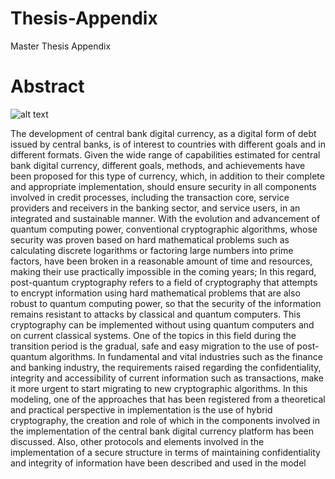 # Thesis-Appendix
Master Thesis Appendix

# Abstract

![alt text](Draft_Model-Desc_Diagram.png "Draft_Model-Desc_Diagram")

The development of central bank digital currency, as a digital form of debt issued by central banks, is of interest to countries with different goals and in different formats. Given the wide range of capabilities estimated for central bank digital currency, different goals, methods, and achievements have been proposed for this type of currency, which, in addition to their complete and appropriate implementation, should ensure security in all components involved in credit processes, including the transaction core, service providers and receivers in the banking sector, and service users, in an integrated and sustainable manner.
With the evolution and advancement of quantum computing power, conventional cryptographic algorithms, whose security was proven based on hard mathematical problems such as calculating discrete logarithms or factoring large numbers into prime factors, have been broken in a reasonable amount of time and resources, making their use practically impossible in the coming years; In this regard, post-quantum cryptography refers to a field of cryptography that attempts to encrypt information using hard mathematical problems that are also robust to quantum computing power, so that the security of the information remains resistant to attacks by classical and quantum computers. This cryptography can be implemented without using quantum computers and on current classical systems. 
One of the topics in this field during the transition period is the gradual, safe and easy migration to the use of post-quantum algorithms. In fundamental and vital industries such as the finance and banking industry, the requirements raised regarding the confidentiality, integrity and accessibility of current information such as transactions, make it more urgent to start migrating to new cryptographic algorithms.
In this modeling, one of the approaches that has been registered from a theoretical and practical perspective in implementation is the use of hybrid cryptography, the creation and role of which in the components involved in the implementation of the central bank digital currency platform has been discussed. Also, other protocols and elements involved in the implementation of a secure structure in terms of maintaining confidentiality and integrity of information have been described and used in the model
